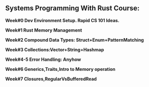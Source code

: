 ## Systems Programming With Rust Course:

**Week#0 Dev Environment Setup. Rapid CS 101 Ideas.**

**Week#1 Rust Memory Management**

**Week#2 Compound Data Types: Struct+Enum+PatternMatching**

**Week#3 Collections:Vector+String+Hashmap**

**Week#4-5 Error Handling: Anyhow**

**Week#6 Generics,Traits,Intro to Memory operation**

**Week#7 Closures,RegularVsBufferedRead**
